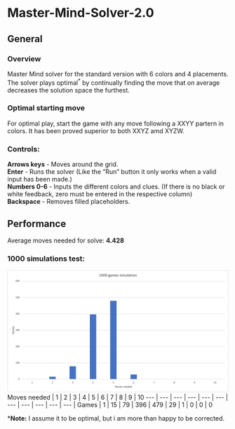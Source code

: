 # Master-Mind-Solver-2.0
## General
### Overview
Master Mind solver for the standard version with 6 colors and 4 placements. The solver plays optimal<sup>*</sup> by continually finding the move that on average decreases the solution space the furthest.
### Optimal starting move
For optimal play, start the game with any move following a XXYY partern in colors. It has been proved superior to both XXYZ amd XYZW. <br/>
### Controls:
**Arrows keys** - Moves around the grid.<br/>
**Enter** - Runs the solver (Like the “Run” button it only works when a valid input has been made.)<br/>
**Numbers 0-6** - Inputs the different colors and clues. (If there is no black or white feedback, zero must be entered in the respective column)<br/>
**Backspace** - Removes filled placeholders.
## Performance
Average moves needed for solve: **4.428**
### 1000 simulations test:
<img src="https://github.com/hojmax/Master-Mind-Solver-2.0/blob/main/images/1000sim.png">
Moves needed | 1 | 2 | 3 | 4 | 5 | 6 | 7 | 8 | 9 | 10
--- | --- | --- | --- | --- | --- | --- | --- | --- | --- | --- |
Games | 1 | 15 | 79 | 396 | 479 | 29 | 1 | 0 | 0 | 0

***Note:** I assume it to be optimal, but i am more than happy to be corrected. 

